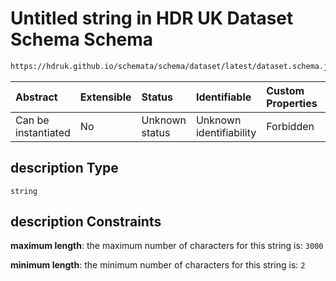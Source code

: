 # Untitled string in HDR UK Dataset Schema Schema

```txt
https://hdruk.github.io/schemata/schema/dataset/latest/dataset.schema.json#/definitions/description
```



| Abstract            | Extensible | Status         | Identifiable            | Custom Properties | Additional Properties | Access Restrictions | Defined In                                                                                        |
| :------------------ | :--------- | :------------- | :---------------------- | :---------------- | :-------------------- | :------------------ | :------------------------------------------------------------------------------------------------ |
| Can be instantiated | No         | Unknown status | Unknown identifiability | Forbidden         | Allowed               | none                | [dataset.schema.json*](../../../schema/dataset/latest/dataset.schema.json "open original schema") |

## description Type

`string`

## description Constraints

**maximum length**: the maximum number of characters for this string is: `3000`

**minimum length**: the minimum number of characters for this string is: `2`
